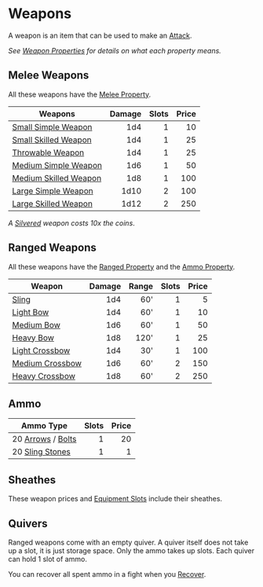 # Weapons

A weapon is an item that can be used to make an [Attack](../../Game%20Procedures/Combat/Attack.md).

*See [Weapon Properties](../Weapon%20Properties/{Weapon%20Properties}.md) for details on what each property means.*

## Melee Weapons

All these weapons have the [Melee Property](../Weapon%20Properties/Melee%20Property.md).

| Weapons                                                               | Damage | Slots | Price |
| --------------------------------------------------------------------- | -----: | ----: | ----: |
| [Small Simple Weapon](Melee%20Weapons/Small%20Simple%20Weapon.md)     |    1d4 |     1 |    10 |
| [Small Skilled Weapon](Melee%20Weapons/Small%20Skilled%20Weapon.md)   |    1d4 |     1 |    25 |
| [Throwable Weapon](Melee%20Weapons/Throwable%20Weapon.md)             |    1d4 |     1 |    25 |
| [Medium Simple Weapon](Melee%20Weapons/Medium%20Simple%20Weapon.md)   |    1d6 |     1 |    50 |
| [Medium Skilled Weapon](Melee%20Weapons/Medium%20Skilled%20Weapon.md) |    1d8 |     1 |   100 |
| [Large Simple Weapon](Melee%20Weapons/Large%20Simple%20Weapon.md)     |   1d10 |     2 |   100 |
| [Large Skilled Weapon](Melee%20Weapons/Large%20Skilled%20Weapon.md)   |   1d12 |     2 |   250 |

*A [Silvered](../Material%20Properties/Silvered%20Property.md) weapon costs 10x the coins*.

## Ranged Weapons

All these weapons have the [Ranged Property](../Weapon%20Properties/Ranged%20Property.md) and the [Ammo Property](../Weapon%20Properties/Ammo%20Property.md).

| Weapon                                                   | Damage | Range | Slots | Price |
| -------------------------------------------------------- | -----: | ----: | ----: | ----: |
| [Sling](Ranged%20Weapons/Sling.md)                       |    1d4 |   60' |     1 |     5 |
| [Light Bow](Ranged%20Weapons/Light%20Bow.md)             |    1d4 |   60' |     1 |    10 |
| [Medium Bow](Ranged%20Weapons/Medium%20Bow.md)           |    1d6 |   60' |     1 |    50 |
| [Heavy Bow](Ranged%20Weapons/Heavy%20Bow.md)             |    1d8 |  120' |     1 |    25 |
| [Light Crossbow](Ranged%20Weapons/Light%20Crossbow.md)   |    1d4 |   30' |     1 |   100 |
| [Medium Crossbow](Ranged%20Weapons/Medium%20Crossbow.md) |    1d6 |   60' |     2 |   150 |
| [Heavy Crossbow](Ranged%20Weapons/Heavy%20Crossbow.md)   |    1d8 |   60' |     2 |   250 |

## Ammo

| Ammo Type                                          | Slots | Price |
| -------------------------------------------------- | ----: | ----: |
| 20 [Arrows](Ammo/Arrow.md) / [Bolts](Ammo/Bolt.md) |     1 |    20 |
| 20 [Sling Stones](Ammo/Sling%20Stone.md)           |     1 |     1 |

## Sheathes

These weapon prices and [Equipment Slots](../Equipment%20Slot.md) include their sheathes.

## Quivers

Ranged weapons come with an empty quiver. A quiver itself does not take up a slot, it is just storage space. Only the ammo takes up slots. Each quiver can hold 1 slot of ammo.

You can recover all spent ammo in a fight when you [Recover](../../Game%20Procedures/Exploration/Delving.md#Recover).
